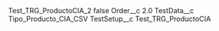 <?xml version="1.0" encoding="UTF-8"?>
<CustomMetadata xmlns="http://soap.sforce.com/2006/04/metadata" xmlns:xsi="http://www.w3.org/2001/XMLSchema-instance" xmlns:xsd="http://www.w3.org/2001/XMLSchema">
    <label>Test_TRG_ProductoCIA_2</label>
    <protected>false</protected>
    <values>
        <field>Order__c</field>
        <value xsi:type="xsd:double">2.0</value>
    </values>
    <values>
        <field>TestData__c</field>
        <value xsi:type="xsd:string">Tipo_Producto_CIA_CSV</value>
    </values>
    <values>
        <field>TestSetup__c</field>
        <value xsi:type="xsd:string">Test_TRG_ProductoCIA</value>
    </values>
</CustomMetadata>
